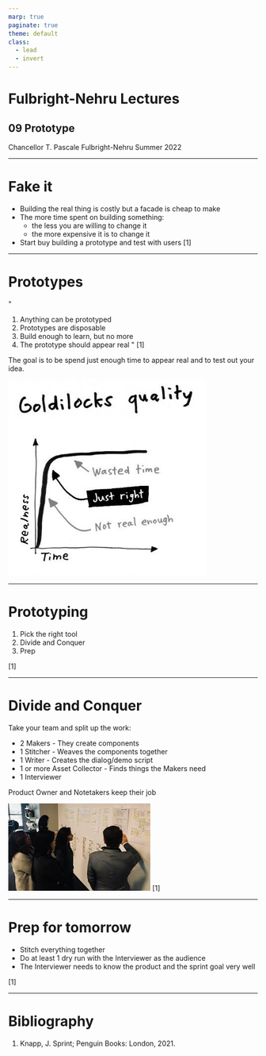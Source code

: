 ```yaml
---
marp: true
paginate: true
theme: default
class:
  - lead
  - invert
---
```


# Fulbright-Nehru Lectures
## 09 Prototype


Chancellor T. Pascale
Fulbright-Nehru
Summer 2022

-------------------------------

# Fake it

- Building the real thing is costly but a facade is cheap to make
- The more time spent on building something:
    - the less you are willing to change it
    - the more expensive it is to change it
- Start buy building a prototype and test with users
[1]

-------------------------------

# Prototypes

"
1. Anything can be prototyped
2. Prototypes are disposable
3. Build enough to learn, but no more
4. The prototype should appear real
" [1]

The goal is to be spend just enough time to appear real and to test out your idea.

![bg right](./images/goldilocks.jpg)

-------------------------------

# Prototyping

1. Pick the right tool
2. Divide and Conquer
3. Prep

[1]

-------------------------------

# Divide and Conquer

Take your team and split up the work:

- 2 Makers - They create components
- 1 Stitcher - Weaves the components together
- 1 Writer - Creates the dialog/demo script
- 1 or more Asset Collector - Finds things the Makers need
- 1 Interviewer

Product Owner and Notetakers keep their job

![](./images/split_up.jpg)
[1]

-------------------------------

# Prep for tomorrow

- Stitch everything together
- Do at least 1 dry run with the Interviewer as the audience
- The Interviewer needs to know the product and the sprint goal very well

[1]

-------------------------------

# Bibliography

1. Knapp, J. Sprint; Penguin Books: London, 2021.